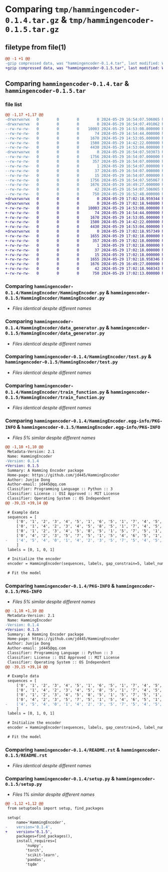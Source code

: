 # Comparing `tmp/hammingencoder-0.1.4.tar.gz` & `tmp/hammingencoder-0.1.5.tar.gz`

## filetype from file(1)

```diff
@@ -1 +1 @@
-gzip compressed data, was "hammingencoder-0.1.4.tar", last modified: Wed May 29 16:54:07 2024, max compression
+gzip compressed data, was "hammingencoder-0.1.5.tar", last modified: Wed May 29 17:02:18 2024, max compression
```

## Comparing `hammingencoder-0.1.4.tar` & `hammingencoder-0.1.5.tar`

### file list

```diff
@@ -1,17 +1,17 @@
-drwxrwxrwx   0        0        0        0 2024-05-29 16:54:07.506065 hammingencoder-0.1.4/
-drwxrwxrwx   0        0        0        0 2024-05-29 16:54:07.491062 hammingencoder-0.1.4/HammingEncoder/
--rw-rw-rw-   0        0        0    10003 2024-05-29 14:53:08.000000 hammingencoder-0.1.4/HammingEncoder/HammingEncoder.py
--rw-rw-rw-   0        0        0       74 2024-05-29 14:54:44.000000 hammingencoder-0.1.4/HammingEncoder/__init__.py
--rw-rw-rw-   0        0        0     1670 2024-05-29 14:53:05.000000 hammingencoder-0.1.4/HammingEncoder/data_generator.py
--rw-rw-rw-   0        0        0     1500 2024-05-29 14:42:22.000000 hammingencoder-0.1.4/HammingEncoder/test.py
--rw-rw-rw-   0        0        0     4430 2024-05-29 14:53:04.000000 hammingencoder-0.1.4/HammingEncoder/train_function.py
-drwxrwxrwx   0        0        0        0 2024-05-29 16:54:07.503073 hammingencoder-0.1.4/HammingEncoder.egg-info/
--rw-rw-rw-   0        0        0     1756 2024-05-29 16:54:07.000000 hammingencoder-0.1.4/HammingEncoder.egg-info/PKG-INFO
--rw-rw-rw-   0        0        0      357 2024-05-29 16:54:07.000000 hammingencoder-0.1.4/HammingEncoder.egg-info/SOURCES.txt
--rw-rw-rw-   0        0        0        1 2024-05-29 16:54:07.000000 hammingencoder-0.1.4/HammingEncoder.egg-info/dependency_links.txt
--rw-rw-rw-   0        0        0       37 2024-05-29 16:54:07.000000 hammingencoder-0.1.4/HammingEncoder.egg-info/requires.txt
--rw-rw-rw-   0        0        0       15 2024-05-29 16:54:07.000000 hammingencoder-0.1.4/HammingEncoder.egg-info/top_level.txt
--rw-rw-rw-   0        0        0     1756 2024-05-29 16:54:07.505067 hammingencoder-0.1.4/PKG-INFO
--rw-rw-rw-   0        0        0     1676 2024-05-29 16:49:27.000000 hammingencoder-0.1.4/README.rst
--rw-rw-rw-   0        0        0       42 2024-05-29 16:54:07.506065 hammingencoder-0.1.4/setup.cfg
--rw-rw-rw-   0        0        0      750 2024-05-29 16:52:48.000000 hammingencoder-0.1.4/setup.py
+drwxrwxrwx   0        0        0        0 2024-05-29 17:02:18.959344 hammingencoder-0.1.5/
+drwxrwxrwx   0        0        0        0 2024-05-29 17:02:18.940800 hammingencoder-0.1.5/HammingEncoder/
+-rw-rw-rw-   0        0        0    10003 2024-05-29 14:53:08.000000 hammingencoder-0.1.5/HammingEncoder/HammingEncoder.py
+-rw-rw-rw-   0        0        0       74 2024-05-29 14:54:44.000000 hammingencoder-0.1.5/HammingEncoder/__init__.py
+-rw-rw-rw-   0        0        0     1670 2024-05-29 14:53:05.000000 hammingencoder-0.1.5/HammingEncoder/data_generator.py
+-rw-rw-rw-   0        0        0     1500 2024-05-29 14:42:22.000000 hammingencoder-0.1.5/HammingEncoder/test.py
+-rw-rw-rw-   0        0        0     4430 2024-05-29 14:53:04.000000 hammingencoder-0.1.5/HammingEncoder/train_function.py
+drwxrwxrwx   0        0        0        0 2024-05-29 17:02:18.957349 hammingencoder-0.1.5/HammingEncoder.egg-info/
+-rw-rw-rw-   0        0        0     1655 2024-05-29 17:02:18.000000 hammingencoder-0.1.5/HammingEncoder.egg-info/PKG-INFO
+-rw-rw-rw-   0        0        0      357 2024-05-29 17:02:18.000000 hammingencoder-0.1.5/HammingEncoder.egg-info/SOURCES.txt
+-rw-rw-rw-   0        0        0        1 2024-05-29 17:02:18.000000 hammingencoder-0.1.5/HammingEncoder.egg-info/dependency_links.txt
+-rw-rw-rw-   0        0        0       37 2024-05-29 17:02:18.000000 hammingencoder-0.1.5/HammingEncoder.egg-info/requires.txt
+-rw-rw-rw-   0        0        0       15 2024-05-29 17:02:18.000000 hammingencoder-0.1.5/HammingEncoder.egg-info/top_level.txt
+-rw-rw-rw-   0        0        0     1655 2024-05-29 17:02:18.958346 hammingencoder-0.1.5/PKG-INFO
+-rw-rw-rw-   0        0        0     1676 2024-05-29 16:49:27.000000 hammingencoder-0.1.5/README.rst
+-rw-rw-rw-   0        0        0       42 2024-05-29 17:02:18.960343 hammingencoder-0.1.5/setup.cfg
+-rw-rw-rw-   0        0        0      750 2024-05-29 17:02:13.000000 hammingencoder-0.1.5/setup.py
```

### Comparing `hammingencoder-0.1.4/HammingEncoder/HammingEncoder.py` & `hammingencoder-0.1.5/HammingEncoder/HammingEncoder.py`

 * *Files identical despite different names*

### Comparing `hammingencoder-0.1.4/HammingEncoder/data_generator.py` & `hammingencoder-0.1.5/HammingEncoder/data_generator.py`

 * *Files identical despite different names*

### Comparing `hammingencoder-0.1.4/HammingEncoder/test.py` & `hammingencoder-0.1.5/HammingEncoder/test.py`

 * *Files identical despite different names*

### Comparing `hammingencoder-0.1.4/HammingEncoder/train_function.py` & `hammingencoder-0.1.5/HammingEncoder/train_function.py`

 * *Files identical despite different names*

### Comparing `hammingencoder-0.1.4/HammingEncoder.egg-info/PKG-INFO` & `hammingencoder-0.1.5/HammingEncoder.egg-info/PKG-INFO`

 * *Files 5% similar despite different names*

```diff
@@ -1,10 +1,10 @@
 Metadata-Version: 2.1
 Name: HammingEncoder
-Version: 0.1.4
+Version: 0.1.5
 Summary: A Hamming Encoder package
 Home-page: https://github.com/jd445/HammingEncoder
 Author: Junjie Dong
 Author-email: jd445@qq.com
 Classifier: Programming Language :: Python :: 3
 Classifier: License :: OSI Approved :: MIT License
 Classifier: Operating System :: OS Independent
@@ -39,15 +39,14 @@
 
 # Example data
 sequences = [
     ['0', '1', '2', '3', '4', '5', '1', '6', '5', '1', '7', '4', '5', '8', '5'], 
     ['0', '1', '4', '2', '3', '4', '5', '8', '5', '1', '7', '4', '5', '1', '5', '1', '5', '6', '5'],
     ['0', '1', '2', '3', '4', '5', '8', '5', '1', '5', '7', '5', '1', '8', '5', '1', '5', '1', '5', '1', '6', '4', '5'], 
     ['0', '4', '2', '3', '5', '7', '5', '1', '5', '4', '6', '5', '1', '5', '4', '5'],
-    ['4', '5', '4', '0', '1', '4', '2', '3', '5', '7', '5', '4', '5', '1', '5', '8', '5', '1', '5']
     ]
 labels = [0, 1, 0, 1]
 
 # Initialize the encoder
 encoder = HammingEncoder(sequences, labels, gap_constrain=5, label_number=2, Preset_set_pattern_num=1024)
 
 # Fit the model
```

### Comparing `hammingencoder-0.1.4/PKG-INFO` & `hammingencoder-0.1.5/PKG-INFO`

 * *Files 5% similar despite different names*

```diff
@@ -1,10 +1,10 @@
 Metadata-Version: 2.1
 Name: HammingEncoder
-Version: 0.1.4
+Version: 0.1.5
 Summary: A Hamming Encoder package
 Home-page: https://github.com/jd445/HammingEncoder
 Author: Junjie Dong
 Author-email: jd445@qq.com
 Classifier: Programming Language :: Python :: 3
 Classifier: License :: OSI Approved :: MIT License
 Classifier: Operating System :: OS Independent
@@ -39,15 +39,14 @@
 
 # Example data
 sequences = [
     ['0', '1', '2', '3', '4', '5', '1', '6', '5', '1', '7', '4', '5', '8', '5'], 
     ['0', '1', '4', '2', '3', '4', '5', '8', '5', '1', '7', '4', '5', '1', '5', '1', '5', '6', '5'],
     ['0', '1', '2', '3', '4', '5', '8', '5', '1', '5', '7', '5', '1', '8', '5', '1', '5', '1', '5', '1', '6', '4', '5'], 
     ['0', '4', '2', '3', '5', '7', '5', '1', '5', '4', '6', '5', '1', '5', '4', '5'],
-    ['4', '5', '4', '0', '1', '4', '2', '3', '5', '7', '5', '4', '5', '1', '5', '8', '5', '1', '5']
     ]
 labels = [0, 1, 0, 1]
 
 # Initialize the encoder
 encoder = HammingEncoder(sequences, labels, gap_constrain=5, label_number=2, Preset_set_pattern_num=1024)
 
 # Fit the model
```

### Comparing `hammingencoder-0.1.4/README.rst` & `hammingencoder-0.1.5/README.rst`

 * *Files identical despite different names*

### Comparing `hammingencoder-0.1.4/setup.py` & `hammingencoder-0.1.5/setup.py`

 * *Files 1% similar despite different names*

```diff
@@ -1,12 +1,12 @@
 from setuptools import setup, find_packages
 
 setup(
     name='HammingEncoder',
-    version='0.1.4',
+    version='0.1.5',
     packages=find_packages(),
     install_requires=[
         'numpy',
         'torch',
         'scikit-learn',
         'pandas',
         'tqdm'
```

